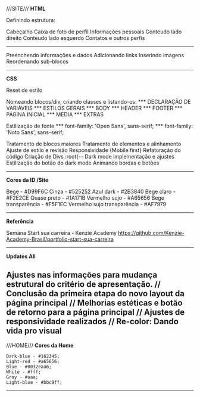 ///SITE///
**HTML**

Definindo estrutura:

Cabeçalho
Caixa de foto de perfil
Informações pessoais
Conteudo lado direito
Conteudo lado esquerdo
Contatos e outros perfis

-----------------------------------------

Preenchendo informações e dados
Adicionando links
Inserindo imagens
Reordenando sub-blocos

-----------------------------------------

**CSS**

Reset de estilo

Nomeando blocos/div, criando classes e listando-os:
*** DECLARAÇÃO DE VARIÁVEIS
*** ESTILOS GERAIS
*** BODY
*** HEADER
*** FOOTER
*** PÁGINA INICIAL
*** MEDIA
*** EXTRAS

Estilização de fonte
*** font-family: 'Open Sans', sans-serif;
*** font-family: 'Noto Sans', sans-serif;

Tratamento de blocos maiores
Tratamento de elementos e alinhamento
Ajuste de estilo e revisão
Responsividade {Mobile first}
Refatoração do código
Criação de Divs :root{--
Dark mode implementação e ajustes
Estilização do botão do dark mode
Animando bordas e botões

-----------------------------------------

**Cores da ID /Site**

Bege - #D99F6C
Cinza - #525252
Azul dark - #2B3840
Bege claro - #F2E2CE
Quase preto - #1A171B
Vermelho sujo - #A65656
Bege transparência - #F5F1EC
Vermelho sujo transparência - #AF7979

-----------------------------------------

**Referência**

Semana Start sua carreira - Kenzie Academy
https://github.com/Kenzie-Academy-Brasil/portfolio-start-sua-carreira

-----------------------------------------

**Updates All**

Ajustes nas informações para mudança estrutural do critério de apresentação.
//
Conclusão da primeira etapa do novo layout da página principal
//
Melhorias estéticas e botão de retorno para a página principal
//
Ajustes de responsividade realizados
//
Re-color: Dando vida pro visual
-----------------------------------------

///HOME///
**Cores da Home**

    Dark-blue - #162345;
    Light-red - #a65656;
    Blue - #0032eaa6;
    White - #fff;
    Gray - #aaa;
    Light-blue - #bbc9ff;

-----------------------------------------
